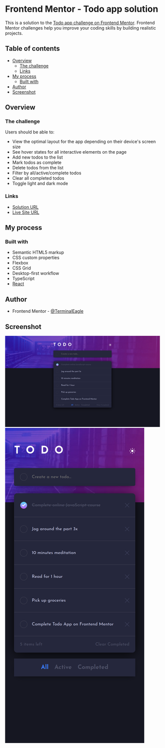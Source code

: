 # Frontend Mentor - Todo app solution

This is a solution to the [Todo app challenge on Frontend Mentor](https://www.frontendmentor.io/challenges/todo-app-Su1_KokOW). Frontend Mentor challenges help you improve your coding skills by building realistic projects.

## Table of contents

- [Overview](#overview)
  - [The challenge](#the-challenge)
  - [Links](#links)
- [My process](#my-process)
  - [Built with](#built-with)
- [Author](#author)
- [Screenshot](#screenshot)

## Overview

### The challenge

Users should be able to:

- View the optimal layout for the app depending on their device's screen size
- See hover states for all interactive elements on the page
- Add new todos to the list
- Mark todos as complete
- Delete todos from the list
- Filter by all/active/complete todos
- Clear all completed todos
- Toggle light and dark mode

### Links

- [Solution URL](https://github.com/TerminalEagle/todo-app-main)
- [Live Site URL](https://todo-list-application-fem.netlify.app/)

## My process

### Built with

- Semantic HTML5 markup
- CSS custom properties
- Flexbox
- CSS Grid
- Desktop-first workflow
- TypeScript
- [React](https://reactjs.org/)

## Author

- Frontend Mentor - [@TerminalEagle](https://www.frontendmentor.io/profile/TerminalEagle)

## Screenshot

![](./screenshots/desktop-design.png)
![](./screenshots/mobile-design.png)
